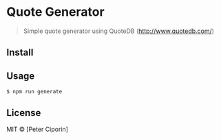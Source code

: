 # Quote Generator
> Simple quote generator using QuoteDB (http://www.quotedb.com/)

## Install

## Usage

```
$ npm run generate
```

## License
MIT © [Peter Ciporin]
